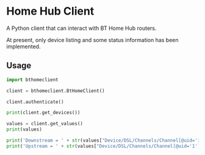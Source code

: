 # Home Hub Client

A Python client that can interact with BT Home Hub routers.

At present, only device listing and some status information has been implemented.

## Usage

```python
import bthomeclient

client = bthomeclient.BtHomeClient()

client.authenticate()

print(client.get_devices())

values = client.get_values()
print(values)

print('Downstream = ' + str(values["Device/DSL/Channels/Channel[@uid='1']/DownstreamCurrRate"]))
print('Upstream = ' + str(values["Device/DSL/Channels/Channel[@uid='1']/UpstreamCurrRate"]))

```